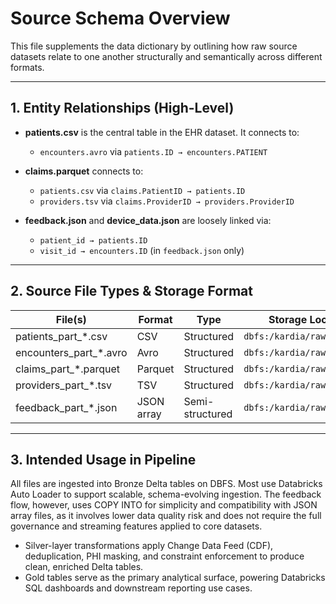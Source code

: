 # Source Schema Overview

This file supplements the data dictionary by outlining how raw source datasets relate to one another structurally and semantically across different formats.

---

## 1. Entity Relationships (High-Level)

- **patients.csv** is the central table in the EHR dataset. It connects to:
  - `encounters.avro` via `patients.ID → encounters.PATIENT`

- **claims.parquet** connects to:
  - `patients.csv` via `claims.PatientID → patients.ID`
  - `providers.tsv` via `claims.ProviderID → providers.ProviderID`

- **feedback.json** and **device_data.json** are loosely linked via:
  - `patient_id → patients.ID`
  - `visit_id → encounters.ID` (in `feedback.json` only)

---

## 2. Source File Types & Storage Format

| File(s)                | Format     | Type             | Storage Location                |
|------------------------|------------|------------------|---------------------------------|
| patients_part_*.csv    | CSV        | Structured       | `dbfs:/kardia/raw/ehr/`         |
| encounters_part_*.avro | Avro       | Structured       | `dbfs:/kardia/raw/ehr/`         |
| claims_part_*.parquet  | Parquet    | Structured       | `dbfs:/kardia/raw/claims/`      |
| providers_part_*.tsv   | TSV        | Structured       | `dbfs:/kardia/raw/claims/`      |
| feedback_part_*.json   | JSON array | Semi-structured  | `dbfs:/kardia/raw/feedback/`    |

---

## 3. Intended Usage in Pipeline

All files are ingested into Bronze Delta tables on DBFS. Most use Databricks Auto Loader to support scalable, schema-evolving ingestion. The feedback flow, however, uses COPY INTO for simplicity and compatibility with JSON array files, as it involves lower data quality risk and does not require the full governance and streaming features applied to core datasets.
- Silver-layer transformations apply Change Data Feed (CDF), deduplication, PHI masking, and constraint enforcement 
to produce clean, enriched Delta tables.
- Gold tables serve as the primary analytical surface, powering Databricks SQL dashboards and downstream reporting 
use cases.
